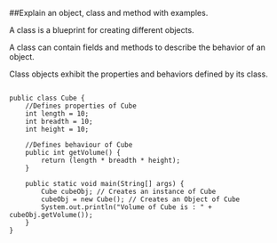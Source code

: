 ##Explain an object, class and method with examples.

A class is a blueprint for creating different objects.

A class can contain fields and methods to describe the behavior of an object.

Class objects exhibit the properties and behaviors defined by its class.
<pre><code>
public class Cube {
	//Defines properties of Cube
	int length = 10;
	int breadth = 10;
	int height = 10;
	
	//Defines behaviour of Cube
	public int getVolume() {
		return (length * breadth * height);
	}
	
	public static void main(String[] args) {
		Cube cubeObj; // Creates an instance of Cube
		cubeObj = new Cube(); // Creates an Object of Cube
		System.out.println("Volume of Cube is : " + cubeObj.getVolume());
	}
}
</code></pre>
